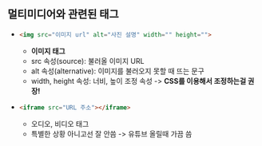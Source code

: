 ## 멀티미디어와 관련된 태그

* ```html
  <img src="이미지 url" alt="사진 설명" width="" height="">
  ```

  * **이미지 태그** 
  * src 속성(source): 불러올 이미지 URL
  * alt 속성(alternative): 이미지를 불러오지 못할 때 뜨는 문구
  * width, height 속성: 너비, 높이 조정 속성 -> **CSS를 이용해서 조정하는걸 권장!**




* ```html
  <iframe src="URL 주소"></iframe>
  ```

  * 오디오, 비디오 태그
  * 특별한 상황 아니고선 잘 안씀 -> 유튜브 올릴때 가끔 씀
